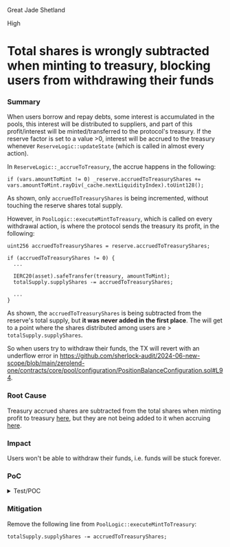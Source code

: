 Great Jade Shetland

High

# Total shares is wrongly subtracted when minting to treasury, blocking users from withdrawing their funds

### Summary

When users borrow and repay debts, some interest is accumulated in the pools, this interest will be distributed to suppliers, and part of this profit/interest will be minted/transferred to the protocol's treasury. If the reserve factor is set to a value >0, interest will be accrued to the treasury whenever `ReserveLogic::updateState` (which is called in almost every action).

In `ReserveLogic::_accrueToTreasury`, the accrue happens in the following:
```solidity
if (vars.amountToMint != 0) _reserve.accruedToTreasuryShares += vars.amountToMint.rayDiv(_cache.nextLiquidityIndex).toUint128();
```
As shown, only `accruedToTreasuryShares` is being incremented, without touching the reserve shares total supply.

However, in `PoolLogic::executeMintToTreasury`, which is called on every withdrawal action, is where the protocol sends the treasury its profit, in the following:
```solidity
uint256 accruedToTreasuryShares = reserve.accruedToTreasuryShares;

if (accruedToTreasuryShares != 0) {
  ...

  IERC20(asset).safeTransfer(treasury, amountToMint);
  totalSupply.supplyShares -= accruedToTreasuryShares;

  ...
}
```
As shown, the  `accruedToTreasuryShares` is being subtracted from the reserve's total supply, but **it was never added in the first place**. The will get to a point where the shares distributed among users are > `totalSupply.supplyShares`.

So when users try to withdraw their funds, the TX will revert with an underflow error in https://github.com/sherlock-audit/2024-06-new-scope/blob/main/zerolend-one/contracts/core/pool/configuration/PositionBalanceConfiguration.sol#L94.


### Root Cause

Treasury accrued shares are subtracted from the total shares when minting profit to treasury [here](https://github.com/sherlock-audit/2024-06-new-scope/blob/main/zerolend-one/contracts/core/pool/logic/PoolLogic.sol#L99), but they are not being added to it when accruing [here](https://github.com/sherlock-audit/2024-06-new-scope/blob/main/zerolend-one/contracts/core/pool/logic/ReserveLogic.sol#L212).

### Impact

Users won't be able to withdraw their funds, i.e. funds will be stuck forever.

### PoC

<details>
<summary>Test/POC</summary>

```solidity
contract Contest_Pool is Test {
  PoolFactory public poolFactory;
  DefaultReserveInterestRateStrategy public irStrategy;
  IPool internal pool;
  WETH9Mocked public WETH;
  USDCMocked public USDC;
  MockV3Aggregator public WETHOracle;
  MockV3Aggregator public USDCOracle;

  address public bob = makeAddr('bob');
  address public alice = makeAddr('alice');

  function _setUpCore() internal {
    poolFactory = new PoolFactory(address(new Pool()));
    poolFactory.setConfigurator(address(new PoolConfigurator(address(poolFactory))));
    WETH = new WETH9Mocked();
    USDC = new USDCMocked();
    WETHOracle = new MockV3Aggregator(8, 2_600e8);
    USDCOracle = new MockV3Aggregator(8, 1e8);
    irStrategy = new DefaultReserveInterestRateStrategy(47 * 1e25, 0, 7 * 1e25, 30 * 1e25);
    poolFactory.setReserveFactor(500);
  }

  function _basicPoolInitParams() internal view returns (DataTypes.InitPoolParams memory p) {
    address[] memory assets = new address[](2);
    assets[0] = address(WETH);
    assets[1] = address(USDC);
    address[] memory rateStrategyAddresses = new address[](2);
    rateStrategyAddresses[0] = address(irStrategy);
    rateStrategyAddresses[1] = address(irStrategy);
    address[] memory sources = new address[](2);
    sources[0] = address(WETHOracle);
    sources[1] = address(USDCOracle);
    DataTypes.InitReserveConfig[] memory configurationLocal = new DataTypes.InitReserveConfig[](2);
    configurationLocal[0] = DataTypes.InitReserveConfig({
      ltv: 7500,
      liquidationThreshold: 8000,
      liquidationBonus: 10_500,
      decimals: 18,
      frozen: false,
      borrowable: true,
      borrowCap: 0,
      supplyCap: 0
    });
    configurationLocal[1] = DataTypes.InitReserveConfig({
      ltv: 0,
      liquidationThreshold: 8000,
      liquidationBonus: 10_500,
      decimals: 6,
      frozen: false,
      borrowable: true,
      borrowCap: 0,
      supplyCap: 0
    });
    address[] memory admins = new address[](1);
    admins[0] = address(this);
    p = DataTypes.InitPoolParams({
      proxyAdmin: address(this),
      revokeProxy: false,
      admins: admins,
      emergencyAdmins: new address[](0),
      riskAdmins: new address[](0),
      hook: address(0),
      assets: assets,
      rateStrategyAddresses: rateStrategyAddresses,
      sources: sources,
      configurations: configurationLocal
    });
  }

  function _setUpPool() internal {
    poolFactory.createPool(_basicPoolInitParams());
    IPool poolAddr = poolFactory.pools(0);
    pool = IPool(address(poolAddr));
  }

  function _syncOracles() internal {
    WETHOracle.updateRoundTimestamp();
    USDCOracle.updateRoundTimestamp();
  }

  function setUp() public {
    _setUpCore();
    _setUpPool();
    _syncOracles();
  }

  function testInvalidSharesSubtraction_DOS() public {
    uint256 USDCamount = 1_000e6;
    uint256 WETHamount = 1e18;

    {
      USDC.mint(bob, USDCamount);
      USDC.mint(alice, USDCamount);
      WETH.mint(alice, WETHamount);

      vm.prank(bob);
      USDC.approve(address(pool), type(uint256).max);
      vm.prank(alice);
      WETH.approve(address(pool), type(uint256).max);
      vm.prank(alice);
      USDC.approve(address(pool), type(uint256).max);
    }

    // Bob deposits 1k USDC
    vm.prank(bob);
    pool.supply(address(USDC), bob, USDCamount, 0, DataTypes.ExtraData({interestRateData: '', hookData: ''}));

    // Alice supplies 1 WETH
    // Alice borrows 1k USDC
    vm.startPrank(alice);
    pool.supplySimple(address(WETH), alice, WETHamount, 0);
    pool.borrowSimple(address(USDC), alice, USDCamount, 0);
    vm.stopPrank();

    // Some time passes
    vm.warp(block.timestamp + 30 days);
    _syncOracles();
    pool.forceUpdateReserve(address(USDC));

    // Some interest is accumulated
    uint256 aliceDebt = pool.getDebt(address(USDC), alice, 0);
    assertGt(aliceDebt, USDCamount);

    // Alice repays her debt
    vm.prank(alice);
    pool.repaySimple(address(USDC), aliceDebt, 0);

    // The pool has enough USDC to allow Bob to withdraw all his funds
    uint256 bobBalance = pool.getBalance(address(USDC), bob, 0);
    assertLt(bobBalance, USDC.balanceOf(address(pool)));

    // Bob tries to withdraw all his funds, reverts with underflow
    vm.prank(bob);
    vm.expectRevert(stdError.arithmeticError);
    pool.withdraw(address(USDC), bob, bobBalance, 0, DataTypes.ExtraData({interestRateData: '', hookData: ''}));
  }
}
```
</details>

### Mitigation

Remove the following line from `PoolLogic::executeMintToTreasury`:
```solidity
totalSupply.supplyShares -= accruedToTreasuryShares;
```